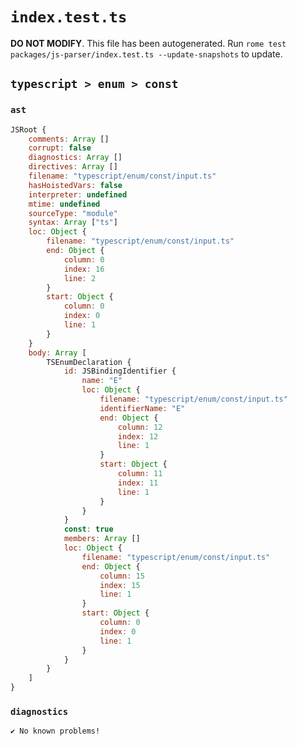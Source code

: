 # `index.test.ts`

**DO NOT MODIFY**. This file has been autogenerated. Run `rome test packages/js-parser/index.test.ts --update-snapshots` to update.

## `typescript > enum > const`

### `ast`

```javascript
JSRoot {
	comments: Array []
	corrupt: false
	diagnostics: Array []
	directives: Array []
	filename: "typescript/enum/const/input.ts"
	hasHoistedVars: false
	interpreter: undefined
	mtime: undefined
	sourceType: "module"
	syntax: Array ["ts"]
	loc: Object {
		filename: "typescript/enum/const/input.ts"
		end: Object {
			column: 0
			index: 16
			line: 2
		}
		start: Object {
			column: 0
			index: 0
			line: 1
		}
	}
	body: Array [
		TSEnumDeclaration {
			id: JSBindingIdentifier {
				name: "E"
				loc: Object {
					filename: "typescript/enum/const/input.ts"
					identifierName: "E"
					end: Object {
						column: 12
						index: 12
						line: 1
					}
					start: Object {
						column: 11
						index: 11
						line: 1
					}
				}
			}
			const: true
			members: Array []
			loc: Object {
				filename: "typescript/enum/const/input.ts"
				end: Object {
					column: 15
					index: 15
					line: 1
				}
				start: Object {
					column: 0
					index: 0
					line: 1
				}
			}
		}
	]
}
```

### `diagnostics`

```
✔ No known problems!

```
